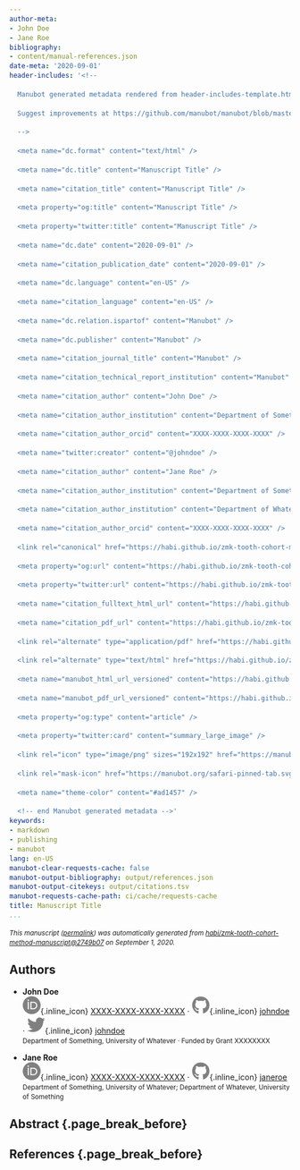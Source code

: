 ```yaml
---
author-meta:
- John Doe
- Jane Roe
bibliography:
- content/manual-references.json
date-meta: '2020-09-01'
header-includes: '<!--

  Manubot generated metadata rendered from header-includes-template.html.

  Suggest improvements at https://github.com/manubot/manubot/blob/master/manubot/process/header-includes-template.html

  -->

  <meta name="dc.format" content="text/html" />

  <meta name="dc.title" content="Manuscript Title" />

  <meta name="citation_title" content="Manuscript Title" />

  <meta property="og:title" content="Manuscript Title" />

  <meta property="twitter:title" content="Manuscript Title" />

  <meta name="dc.date" content="2020-09-01" />

  <meta name="citation_publication_date" content="2020-09-01" />

  <meta name="dc.language" content="en-US" />

  <meta name="citation_language" content="en-US" />

  <meta name="dc.relation.ispartof" content="Manubot" />

  <meta name="dc.publisher" content="Manubot" />

  <meta name="citation_journal_title" content="Manubot" />

  <meta name="citation_technical_report_institution" content="Manubot" />

  <meta name="citation_author" content="John Doe" />

  <meta name="citation_author_institution" content="Department of Something, University of Whatever" />

  <meta name="citation_author_orcid" content="XXXX-XXXX-XXXX-XXXX" />

  <meta name="twitter:creator" content="@johndoe" />

  <meta name="citation_author" content="Jane Roe" />

  <meta name="citation_author_institution" content="Department of Something, University of Whatever" />

  <meta name="citation_author_institution" content="Department of Whatever, University of Something" />

  <meta name="citation_author_orcid" content="XXXX-XXXX-XXXX-XXXX" />

  <link rel="canonical" href="https://habi.github.io/zmk-tooth-cohort-method-manuscript/" />

  <meta property="og:url" content="https://habi.github.io/zmk-tooth-cohort-method-manuscript/" />

  <meta property="twitter:url" content="https://habi.github.io/zmk-tooth-cohort-method-manuscript/" />

  <meta name="citation_fulltext_html_url" content="https://habi.github.io/zmk-tooth-cohort-method-manuscript/" />

  <meta name="citation_pdf_url" content="https://habi.github.io/zmk-tooth-cohort-method-manuscript/manuscript.pdf" />

  <link rel="alternate" type="application/pdf" href="https://habi.github.io/zmk-tooth-cohort-method-manuscript/manuscript.pdf" />

  <link rel="alternate" type="text/html" href="https://habi.github.io/zmk-tooth-cohort-method-manuscript/v/2749b074c11fa55e4af2c777943218040ff59283/" />

  <meta name="manubot_html_url_versioned" content="https://habi.github.io/zmk-tooth-cohort-method-manuscript/v/2749b074c11fa55e4af2c777943218040ff59283/" />

  <meta name="manubot_pdf_url_versioned" content="https://habi.github.io/zmk-tooth-cohort-method-manuscript/v/2749b074c11fa55e4af2c777943218040ff59283/manuscript.pdf" />

  <meta property="og:type" content="article" />

  <meta property="twitter:card" content="summary_large_image" />

  <link rel="icon" type="image/png" sizes="192x192" href="https://manubot.org/favicon-192x192.png" />

  <link rel="mask-icon" href="https://manubot.org/safari-pinned-tab.svg" color="#ad1457" />

  <meta name="theme-color" content="#ad1457" />

  <!-- end Manubot generated metadata -->'
keywords:
- markdown
- publishing
- manubot
lang: en-US
manubot-clear-requests-cache: false
manubot-output-bibliography: output/references.json
manubot-output-citekeys: output/citations.tsv
manubot-requests-cache-path: ci/cache/requests-cache
title: Manuscript Title
...
```







<small><em>
This manuscript
([permalink](https://habi.github.io/zmk-tooth-cohort-method-manuscript/v/2749b074c11fa55e4af2c777943218040ff59283/))
was automatically generated
from [habi/zmk-tooth-cohort-method-manuscript@2749b07](https://github.com/habi/zmk-tooth-cohort-method-manuscript/tree/2749b074c11fa55e4af2c777943218040ff59283)
on September 1, 2020.
</em></small>

## Authors



+ **John Doe**<br>
    ![ORCID icon](images/orcid.svg){.inline_icon}
    [XXXX-XXXX-XXXX-XXXX](https://orcid.org/XXXX-XXXX-XXXX-XXXX)
    · ![GitHub icon](images/github.svg){.inline_icon}
    [johndoe](https://github.com/johndoe)
    · ![Twitter icon](images/twitter.svg){.inline_icon}
    [johndoe](https://twitter.com/johndoe)<br>
  <small>
     Department of Something, University of Whatever
     · Funded by Grant XXXXXXXX
  </small>

+ **Jane Roe**<br>
    ![ORCID icon](images/orcid.svg){.inline_icon}
    [XXXX-XXXX-XXXX-XXXX](https://orcid.org/XXXX-XXXX-XXXX-XXXX)
    · ![GitHub icon](images/github.svg){.inline_icon}
    [janeroe](https://github.com/janeroe)<br>
  <small>
     Department of Something, University of Whatever; Department of Whatever, University of Something
  </small>



## Abstract {.page_break_before}




## References {.page_break_before}

<!-- Explicitly insert bibliography here -->
<div id="refs"></div>
